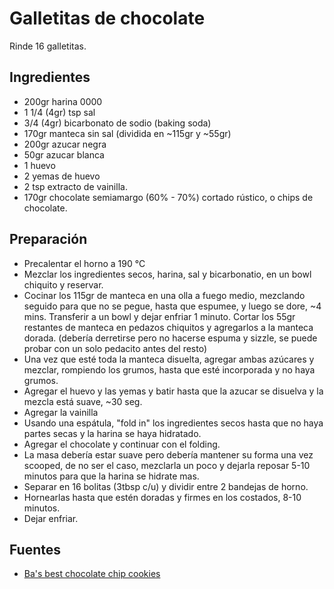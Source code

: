 Galletitas de chocolate
=======================

Rinde 16 galletitas.

Ingredientes
------------

- 200gr harina 0000
- 1 1/4 (4gr) tsp sal
- 3/4 (4gr) bicarbonato de sodio (baking soda)
- 170gr manteca sin sal (dividida en ~115gr y ~55gr)
- 200gr azucar negra
- 50gr azucar blanca
- 1 huevo
- 2 yemas de huevo
- 2 tsp extracto de vainilla.
- 170gr chocolate semiamargo (60% - 70%) cortado rústico, o chips de chocolate.

Preparación
-----------

- Precalentar el horno a 190 °C
- Mezclar los ingredientes secos, harina, sal y bicarbonatio, en un bowl chiquito y reservar.
- Cocinar los 115gr de manteca en una olla a fuego medio, mezclando seguido para que no se pegue, hasta que espumee, y luego se dore, ~4 mins.
  Transferir a un bowl y dejar enfriar 1 minuto.
  Cortar los 55gr restantes de manteca en pedazos chiquitos y agregarlos a la manteca dorada. (debería derretirse pero no hacerse espuma y sizzle, se puede probar con un solo pedacito antes del resto)
- Una vez que esté toda la manteca disuelta, agregar ambas azúcares y mezclar, rompiendo los grumos, hasta que esté incorporada y no haya grumos.
- Agregar el huevo y las yemas y batir hasta que la azucar se disuelva y la mezcla está suave, ~30 seg.
- Agregar la vainilla
- Usando una espátula, "fold in" los ingredientes secos hasta que no haya partes secas y la harina se haya hidratado.
- Agregar el chocolate y continuar con el folding.
- La masa debería estar suave pero debería mantener su forma una vez scooped, de no ser el caso, mezclarla un poco y dejarla reposar 5-10 minutos para que la harina se hidrate mas.
- Separar en 16 bolitas (3tbsp c/u) y dividir entre 2 bandejas de horno.
- Hornearlas hasta que estén doradas y firmes en los costados, 8-10 minutos.
- Dejar enfriar.

Fuentes
-------

- [Ba's best chocolate chip cookies](https://www.bonappetit.com/recipe/bas-best-chocolate-chip-cookies)
